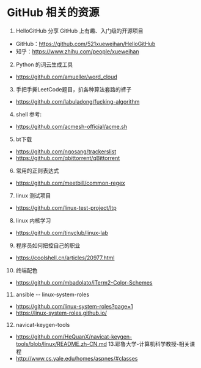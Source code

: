 # GitHub 相关的资源

1. HelloGitHub 分享 GitHub 上有趣、入门级的开源项目
- GitHub：https://github.com/521xueweihan/HelloGitHub
- 知乎：https://www.zhihu.com/people/xueweihan
2. Python 的词云生成工具
- https://github.com/amueller/word_cloud
3. 手把手撕LeetCode题目，扒各种算法套路的裤子
- https://github.com/labuladong/fucking-algorithm
4. shell 参考:
- https://github.com/acmesh-official/acme.sh
5. bt下载
- https://github.com/ngosang/trackerslist
- https://github.com/qbittorrent/qBittorrent
6. 常用的正则表达式
- https://github.com/meetbill/common-regex
7. linux 测试项目
- https://github.com/linux-test-project/ltp
8. linux 内核学习
- https://github.com/tinyclub/linux-lab
9. 程序员如何把控自己的职业
- https://coolshell.cn/articles/20977.html
10. 终端配色
- https://github.com/mbadolato/iTerm2-Color-Schemes
11. ansible  -- linux-system-roles
- https://github.com/linux-system-roles?page=1
- https://linux-system-roles.github.io/
12. navicat-keygen-tools
- https://github.com/HeQuanX/navicat-keygen-tools/blob/linux/README.zh-CN.md
13.耶鲁大学-计算机科学教授-相关课程
- http://www.cs.yale.edu/homes/aspnes/#classes

